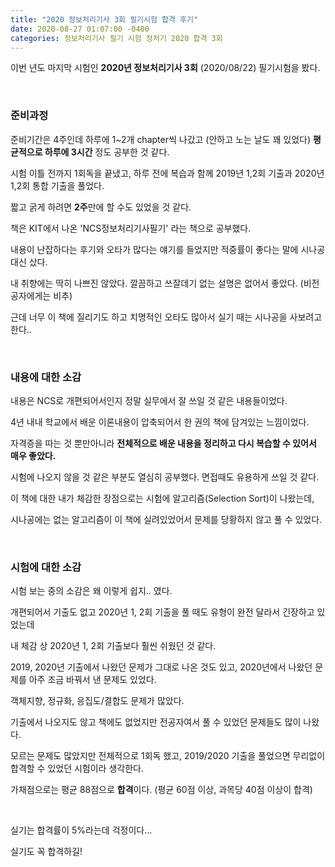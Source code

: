 ```yaml
---
title: "2020 정보처리기사 3회 필기시험 합격 후기"
date: 2020-08-27 01:07:00 -0400
categories: 정보처리기사 필기 시험 정처기 2020 합격 3회
---
```


이번 년도 마지막 시험인 **2020년 정보처리기사 3회** (2020/08/22) 필기시험을 봤다.  

<br>  

### 준비과정  

준비기간은 4주인데 하루에 1~2개 chapter씩 나갔고 (안하고 노는 날도 꽤 있었다) **평균적으로 하루에 3시간** 정도 공부한 것 같다.  

시험 이틀 전까지 1회독을 끝냈고, 하루 전에 복습과 함께 2019년 1,2회 기출과 2020년 1,2회 통합 기출을 풀었다.  

짧고 굵게 하려면 **2주**만에 할 수도 있었을 것 같다.  

책은 KIT에서 나온 'NCS정보처리기사필기' 라는 책으로 공부했다.

내용이 난잡하다는 후기와 오타가 많다는 얘기를 들었지만 적중률이 좋다는 말에 시나공 대신 샀다.  

내 취향에는 딱히 나쁘진 않았다. 깔끔하고 쓰잘데기 없는 설명은 없어서 좋았다. (비전공자에게는 비추)  

근데 너무 이 책에 질리기도 하고 치명적인 오타도 많아서 실기 때는 시나공을 사보려고 한다..  

<br>  

### 내용에 대한 소감  

내용은 NCS로 개편되어서인지 정말 실무에서 잘 쓰일 것 같은 내용들이었다.  

4년 내내 학교에서 배운 이론내용이 압축되어서 한 권의 책에 담겨있는 느낌이었다.  

자격증을 따는 것 뿐만아니라 **전체적으로 배운 내용을 정리하고 다시 복습할 수 있어서 매우 좋았다.**  

시험에 나오지 않을 것 같은 부분도 열심히 공부했다. 면접때도 유용하게 쓰일 것 같다.  

이 책에 대한 내가 체감한 장점으로는 시험에 알고리즘(Selection Sort)이 나왔는데,  

시나공에는 없는 알고리즘이 이 책에 실려있었어서 문제를 당황하지 않고 풀 수 있었다.   

<br>  

### 시험에 대한 소감  

시험 보는 중의 소감은 왜 이렇게 쉽지.. 였다.  

개편되어서 기출도 없고 2020년 1, 2회 기출을 풀 때도 유형이 완전 달라서 긴장하고 있었는데  

내 체감 상 2020년 1, 2회 기출보다 훨씬 쉬웠던 것 같다.  

2019, 2020년 기출에서 나왔던 문제가 그대로 나온 것도 있고, 2020년에서 나왔던 문제를 아주 조금 바꿔서 낸 문제도 있었다.  

객체지향, 정규화, 응집도/결합도 문제가 많았다.  

기출에서 나오지도 않고 책에도 없었지만 전공자여서 풀 수 있었던 문제들도 많이 나왔다.  

모르는 문제도 많았지만 전체적으로 1회독 했고, 2019/2020 기출을 풀었으면 무리없이 합격할 수 있었던 시험이라 생각한다.   

가채점으로는 평균 88점으로 **합격**이다. (평균 60점 이상, 과목당 40점 이상이 합격)  

<br>  

실기는 합격률이 5%라는데 걱정이다...   

실기도 꼭 합격하길!
